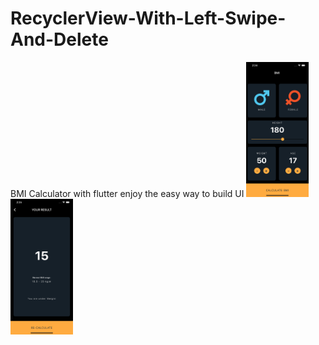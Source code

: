 # RecyclerView-With-Left-Swipe-And-Delete
BMI Calculator with flutter enjoy the easy way to build UI
<img src="https://raw.githubusercontent.com/saizonou/BMI-Calculator-with-flutter/master/screen_1.png" width="100">
<img src="https://raw.githubusercontent.com/saizonou/BMI-Calculator-with-flutter/master/screen_2.png" width="100">

